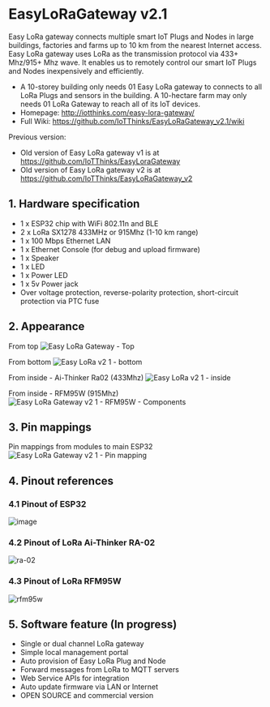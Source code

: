 # EasyLoRaGateway v2.1
Easy LoRa gateway connects multiple smart IoT Plugs and Nodes in large buildings, factories and farms up to 10 km from the nearest Internet access. Easy LoRa gateway uses LoRa as the transmission protocol via 433+ Mhz/915+ Mhz wave. It enables us to remotely control our smart IoT Plugs and Nodes inexpensively and efficiently.
- A 10-storey building only needs 01 Easy LoRa gateway to connects to all LoRa Plugs and sensors in the building. A 10-hectare farm may only needs 01 LoRa Gateway to reach all of its IoT devices.
- Homepage: http://iotthinks.com/easy-lora-gateway/
- Full Wiki: https://github.com/IoTThinks/EasyLoRaGateway_v2.1/wiki

Previous version:
- Old version of Easy LoRa gateway v1 is at https://github.com/IoTThinks/EasyLoraGateway
- Old version of Easy LoRa gateway v2 is at https://github.com/IoTThinks/EasyLoRaGateway_v2

## 1. Hardware specification
- 1 x ESP32 chip with WiFi 802.11n and BLE
- 2 x LoRa SX1278 433MHz or 915Mhz (1-10 km range)
- 1 x 100 Mbps Ethernet LAN
- 1 x Ethernet Console (for debug and upload firmware)
- 1 x Speaker
- 1 x LED
- 1 x Power LED
- 1 x 5v Power jack
- Over voltage protection, reverse-polarity protection, short-circuit protection via PTC fuse

## 2. Appearance 
From top
![Easy LoRa Gateway - Top](https://user-images.githubusercontent.com/29994971/63238055-d5c29100-c26e-11e9-8cbc-09ef7bee3845.JPG)

From bottom
![Easy LoRa v2 1 - bottom](https://user-images.githubusercontent.com/29994971/63233301-ace3d100-c259-11e9-9a7b-c0d4757752c0.JPG)

From inside - Ai-Thinker Ra02 (433Mhz)
![Easy LoRa v2 1 - inside](https://user-images.githubusercontent.com/29994971/63233300-ace3d100-c259-11e9-8989-f151fbd00a25.JPG)

From inside - RFM95W (915Mhz)
![Easy LoRa Gateway v2 1 - RFM95W - Components](https://user-images.githubusercontent.com/29994971/104901891-90007f80-59b0-11eb-8f50-9a383154f43f.jpg)

## 3. Pin mappings
Pin mappings from modules to main ESP32
![Easy LoRa Gateway v2 1 - Pin mapping](https://user-images.githubusercontent.com/29994971/63233171-c59fb700-c258-11e9-8842-81c59109e307.png)

## 4. Pinout references
### 4.1 Pinout of ESP32
![image](https://user-images.githubusercontent.com/29994971/60634413-07a3a380-9e39-11e9-86dd-2acc5d586cae.png)

### 4.2 Pinout of LoRa Ai-Thinker RA-02
![ra-02](https://user-images.githubusercontent.com/29994971/63237606-e07c2680-c26c-11e9-81fe-7d4bf97f237a.png)

### 4.3 Pinout of LoRa RFM95W
![rfm95w](https://user-images.githubusercontent.com/29994971/104902531-6eec5e80-59b1-11eb-900c-c7f35da2d57c.png)


## 5. Software feature (In progress)
- Single or dual channel LoRa gateway
- Simple local management portal
- Auto provision of Easy LoRa Plug and Node
- Forward messages from LoRa to MQTT servers
- Web Service APIs for integration
- Auto update firmware via LAN or Internet
- OPEN SOURCE and commercial version
